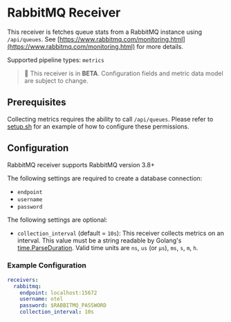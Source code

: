 # RabbitMQ Receiver

This receiver is fetches queue stats from a RabbitMQ instance using `/api/queues`. See [https://www.rabbitmq.com/monitoring.html](https://www.rabbitmq.com/monitoring.html) for more details.

Supported pipeline types: `metrics`

> :construction: This receiver is in **BETA**. Configuration fields and metric data model are subject to change.

## Prerequisites

Collecting metrics requires the ability to call `/api/queues`.  Please refer to [setup.sh](./testdata/scripts/setup.sh) for an example of how to configure these permissions. 

## Configuration

RabbitMQ receiver supports RabbitMQ version 3.8+

The following settings are required to create a database connection:
- `endpoint`
- `username`
- `password`

The following settings are optional:
- `collection_interval` (default = `10s`): This receiver collects metrics on an interval. This value must be a string readable by Golang's [time.ParseDuration](https://pkg.go.dev/time#ParseDuration). Valid time units are `ns`, `us` (or `µs`), `ms`, `s`, `m`, `h`.

### Example Configuration

```yaml
receivers:
  rabbitmq:
    endpoint: localhost:15672
    username: otel
    password: $RABBITMQ_PASSWORD
    collection_interval: 10s

